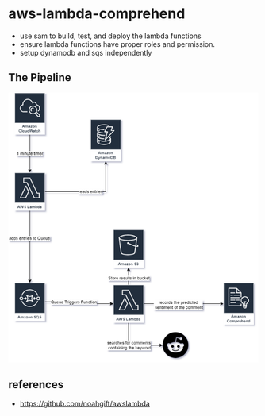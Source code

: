 # aws-lambda-comprehend

- use sam to build, test, and deploy the lambda functions
- ensure lambda functions have proper roles and permission.
- setup dynamodb and sqs independently

## The Pipeline
![](lambda_diagram.png)
## references
- https://github.com/noahgift/awslambda
